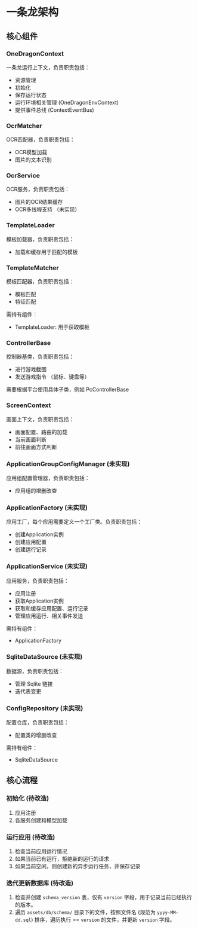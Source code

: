 # 一条龙架构

## 核心组件

### OneDragonContext

一条龙运行上下文，负责职责包括：

- 资源管理
- 初始化
- 保存运行状态
- 运行环境相关管理 (OneDragonEnvContext)
- 提供事件总线 (ContextEventBus)

### OcrMatcher

OCR匹配器，负责职责包括：

- OCR模型加载
- 图片的文本识别

### OcrService

OCR服务，负责职责包括：

- 图片的OCR结果缓存
- OCR多线程支持 （未实现）

### TemplateLoader

模板加载器，负责职责包括：

- 加载和缓存用于匹配的模板

### TemplateMatcher

模板匹配器，负责职责包括：

- 模板匹配
- 特征匹配

需持有组件：

- TemplateLoader: 用于获取模板

### ControllerBase

控制器基类，负责职责包括：

- 进行游戏截图
- 发送游戏指令 （鼠标、键盘等）

需要根据平台使用具体子类，例如 PcControllerBase

### ScreenContext

画面上下文，负责职责包括：

- 画面配置、路由的加载
- 当前画面判断
- 前往画面方式判断

### ApplicationGroupConfigManager (未实现)

应用组配置管理器，负责职责包括：

- 应用组的增删改查

### ApplicationFactory (未实现)

应用工厂，每个应用需要定义一个工厂类。负责职责包括：

- 创建Application实例
- 创建应用配置
- 创建运行记录

### ApplicationService (未实现)

应用服务，负责职责包括：

- 应用注册
- 获取Application实例
- 获取和缓存应用配置、运行记录
- 管理应用运行、相关事件发送

需持有组件：

- ApplicationFactory

### SqliteDataSource (未实现)

数据源，负责职责包括：

- 管理 Sqlite 链接
- 迭代表变更

### ConfigRepository (未实现)

配置仓库，负责职责包括：

- 配置类的增删改查

需持有组件：

- SqliteDataSource

## 核心流程

### 初始化 (待改造)

1. 应用注册
2. 各服务创建和模型加载

### 运行应用 (待改造)

1. 检查当前应用运行情况
2. 如果当前已有运行，拒绝新的运行的请求
3. 如果当前空闲，则创建新的异步运行任务，并保存记录

### 迭代更新数据库 (待改造)

1. 检查并创建 `schema_version` 表，仅有 `version` 字段，用于记录当前已经执行的版本。
2. 遍历 `assets/db/schema/` 目录下的文件，按照文件名 (规范为 `yyyy-MM-dd.sql`) 排序，遍历执行 >= `version` 的文件，并更新 `version` 字段。
